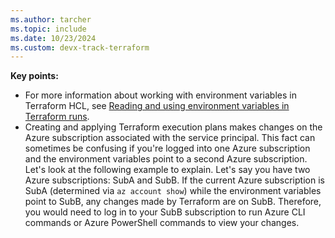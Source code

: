 ```yaml
---
ms.author: tarcher
ms.topic: include
ms.date: 10/23/2024
ms.custom: devx-track-terraform
---
```


**Key points:**

- For more information about working with environment variables in Terraform HCL, see [Reading and using environment variables in Terraform runs](https://support.hashicorp.com/hc/en-us/articles/4547786359571-Reading-and-using-environment-variables-in-Terraform-runs).
- Creating and applying Terraform execution plans makes changes on the Azure subscription associated with the service principal. This fact can sometimes be confusing if you're logged into one Azure subscription and the environment variables point to a second Azure subscription. Let's look at the following example to explain. Let's say you have two Azure subscriptions: SubA and SubB. If the current Azure subscription is SubA (determined via `az account show`) while the environment variables point to SubB, any changes made by Terraform are on SubB. Therefore, you would need to log in to your SubB subscription to run Azure CLI commands or Azure PowerShell commands to view your changes.